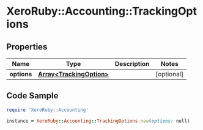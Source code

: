 # XeroRuby::Accounting::TrackingOptions

## Properties

Name | Type | Description | Notes
------------ | ------------- | ------------- | -------------
**options** | [**Array&lt;TrackingOption&gt;**](TrackingOption.md) |  | [optional] 

## Code Sample

```ruby
require 'XeroRuby::Accounting'

instance = XeroRuby::Accounting::TrackingOptions.new(options: null)
```


